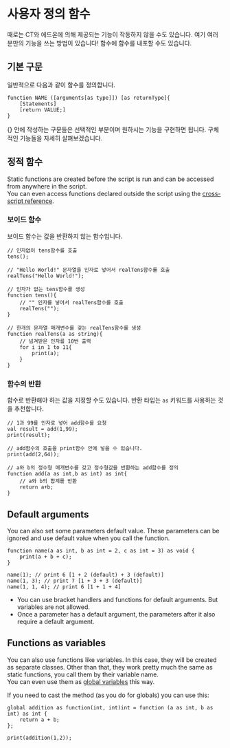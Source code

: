 # 사용자 정의 함수

때로는 CT와 에드온에 의해 제공되는 기능이 작동하지 않을 수도 있습니다. 여기 여러분만의 기능을 쓰는 방법이 있습니다! 함수에 함수를 내포할 수도 있습니다.

## 기본 구문
일반적으로 다음과 같이 함수를 정의합니다.

```zenscript
function NAME ([arguments[as type]]) [as returnType]{
    [Statements]
    [return VALUE;]
}
```

{} 안에 작성하는 구문들은 선택적인 부분이며 원하시는 기능을 구현하면 됩니다. 구체적인 기능들을 자세히 살펴보겠습니다.


## 정적 함수
Static functions are created before the script is run and can be accessed from anywhere in the script.  
You can even access functions declared outside the script using the [cross-script reference](/AdvancedFunctions/Cross-Script_Reference).


### 보이드 함수

보이드 함수는 값을 반환하지 않는 함수입니다.

```zenscript
// 인자없이 tens함수를 호출
tens();

// "Hello World!" 문자열을 인자로 넣어서 realTens함수를 호출
realTens("Hello World!");

// 인자가 없는 tens함수를 생성
function tens(){
    // "" 인자를 넣어서 realTens함수를 호출
    realTens("");
}

// 한개의 문자열 매개변수를 갖는 realTens함수를 생성
function realTens(a as string){
    // 넘겨받은 인자를 10번 출력
    for i in 1 to 11{
        print(a);
    }
}
```

### 함수의 반환

함수로 반환해야 하는 값을 지정할 수도 있습니다. 반환 타입는 `as` 키워드를 사용하는 것을 추천합니다.

```zenscript
// 1과 99를 인자로 넣어 add함수를 요청
val result = add(1,99);
print(result);

// add함수의 호출을 print함수 안에 넣을 수 있습니다. 
print(add(2,64));

// a와 b의 정수형 매개변수를 갖고 정수형값을 반환하는 add함수를 정의
function add(a as int,b as int) as int{
    // a와 b의 합계를 반환
    return a+b;
}
```

## Default arguments

You can also set some parameters default value. These parameters can be ignored and use default value when you call the function.

```zenscript
function name(a as int, b as int = 2, c as int = 3) as void {
    print(a + b + c);
}

name(1); // print 6 [1 + 2 (default) + 3 (default)] 
name(1, 3); // print 7 [1 + 3 + 3 (default)] 
name(1, 1, 4); // print 6 [1 + 1 + 4] 
```

* You can use bracket handlers and functions for default arguments. But variables are not allowed.
* Once a parameter has a default argument, the parameters after it also require a default argument.

## Functions as variables
You can also use functions like variables. In this case, they will be created as separate classes. Other than that, they work pretty much the same as static functions, you call them by their variable name.  
You can even use them as [global variables](/AdvancedFunctions/Global_Static_Variables/) this way.

If you need to cast the method (as you do for globals) you can use this:
```
global addition as function(int, int)int = function (a as int, b as int) as int {
    return a + b;
};

print(addition(1,2));
```